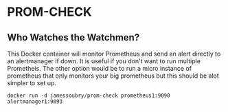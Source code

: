 # PROM-CHECK
## Who Watches the Watchmen?

This Docker container will monitor Prometheus and send an alert directly to an alertmanager if down. It is useful if you don't want to run multiple Prometheis. The other option would be to run a micro instance of prometheus that only monitors your big prometheus but this should be alot simpler to set up.

```
docker run -d jamessoubry/prom-check prometheus1:9090 alertmanager1:9093
```

